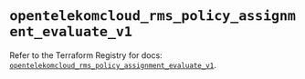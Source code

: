 # `opentelekomcloud_rms_policy_assignment_evaluate_v1`

Refer to the Terraform Registry for docs: [`opentelekomcloud_rms_policy_assignment_evaluate_v1`](https://registry.terraform.io/providers/opentelekomcloud/opentelekomcloud/1.36.29/docs/resources/rms_policy_assignment_evaluate_v1).
